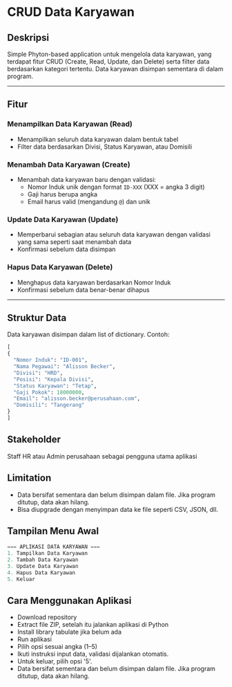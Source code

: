 # CRUD Data Karyawan

## Deskripsi
Simple Phyton-based application untuk mengelola data karyawan, yang terdapat fitur CRUD (Create, Read, Update, dan Delete) serta filter data berdasarkan kategori tertentu. Data karyawan disimpan sementara di dalam program.

---

## Fitur
### Menampilkan Data Karyawan (Read)
- Menampilkan seluruh data karyawan dalam bentuk tabel
- Filter data berdasarkan Divisi, Status Karyawan, atau Domisili

### Menambah Data Karyawan (Create)
- Menambah data karyawan baru dengan validasi:
  - Nomor Induk unik dengan format `ID-XXX` (XXX = angka 3 digit)
  - Gaji harus berupa angka
  - Email harus valid (mengandung `@`) dan unik

### Update Data Karyawan (Update)
- Memperbarui sebagian atau seluruh data karyawan dengan validasi yang sama seperti saat menambah data
- Konfirmasi sebelum data disimpan

### Hapus Data Karyawan (Delete)
- Menghapus data karyawan berdasarkan Nomor Induk
- Konfirmasi sebelum data benar-benar dihapus

---

## Struktur Data
Data karyawan disimpan dalam list of dictionary. Contoh:

```python
[
{
  "Nomor Induk": "ID-001",
  "Nama Pegawai": "Alisson Becker",
  "Divisi": "HRD",
  "Posisi": "Kepala Divisi",
  "Status Karyawan": "Tetap",
  "Gaji Pokok": 18000000,
  "Email": "alisson.becker@perusahaan.com",
  "Domisili": "Tangerang"
}
]

```
## Stakeholder
Staff HR atau Admin perusahaan sebagai pengguna utama aplikasi

## Limitation
- Data bersifat sementara dan belum disimpan dalam file. Jika program ditutup, data akan hilang.
- Bisa diupgrade dengan menyimpan data ke file seperti CSV, JSON, dll.

## Tampilan Menu Awal
```python
=== APLIKASI DATA KARYAWAN ===
1. Tampilkan Data Karyawan
2. Tambah Data Karyawan
3. Update Data Karyawan
4. Hapus Data Karyawan
5. Keluar
```

## Cara Menggunakan Aplikasi
- Download repository
- Extract file ZIP, setelah itu jalankan aplikasi di Python
- Install library tabulate jika belum ada
- Run aplikasi
- Pilih opsi sesuai angka (1–5)
- Ikuti instruksi input data, validasi dijalankan otomatis.
- Untuk keluar, pilih opsi '5'.
- Data bersifat sementara dan belum disimpan dalam file. Jika program ditutup, data akan hilang.
